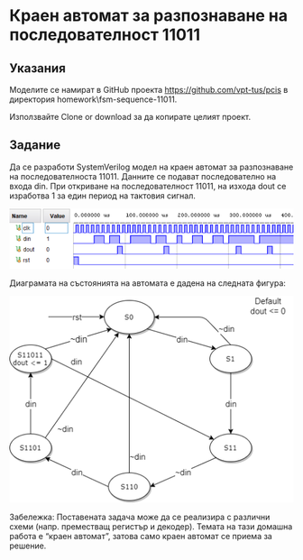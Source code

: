 # Краен автомат за разпознаване на последователност 11011

## Указания
Моделите се намират в GitHub проекта https://github.com/vpt-tus/pcis в директория homework\fsm-sequence-11011.

Използвайте Clone or download за да копирате целият проект.

## Задание

Да се разработи SystemVerilog модел на краен автомат за разпознаване на последователноста 11011. Данните се подават последователно на входа din. При откриване на последователност 11011, на изхода dout се изработва 1 за един период на тактовия сигнал.

![](fsm-11011-sim.png)

Диаграмата на състоянията на автомата е дадена на следната фигура:

![](fsm-11011-diag.png)

Забележка: Поставената задача може да се реализира с различни схеми (напр. преместващ регистър и декодер). Темата на тази домашна работа е “краен автомат”, затова само краен автомат се приема за решение.
